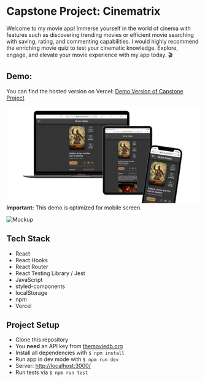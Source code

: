 # Capstone Project: Cinematrix

Welcome to my movie app! Immerse yourself in the world of cinema with features such as discovering trending movies or efficient movie searching with saving, rating, and commenting capabilities. I would highly recommend the enriching movie quiz to test your cinematic knowledge. Explore, engage, and elevate your movie experience with my app today. 🎬

## Demo:

You can find the hosted version on Vercel: [Demo Version of Capstone Project](https://capstone-cinematrix.vercel.app/)

![App screens](/public/Devices.png)
**Important:** This demo is optimized for mobile screen.

![Mockup](/public/Mockup.gif)

## Tech Stack

- React
- React Hooks
- React Router
- React Testing Library / Jest
- JavaScript
- styled-components
- localStorage
- npm
- Vercel

## Project Setup

- Clone this repository
- You **need** an API key from [themoviedb.org](https://developer.themoviedb.org/docs)
- Install all dependencies with `$ npm install`
- Run app in dev mode with `$ npm run dev`
- Server: [http://localhost:3000/](http://localhost:3000/)
- Run tests via `$ npm run test`
